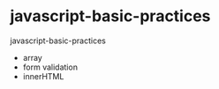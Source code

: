 javascript-basic-practices
==========================

javascript-basic-practices
- array
- form validation
- innerHTML
